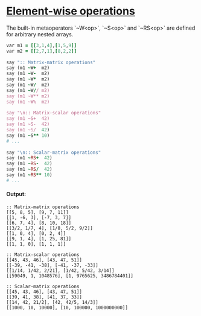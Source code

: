 [1]: https://rosettacode.org/wiki/Element-wise_operations

# [Element-wise operations][1]

The built-in metaoperators \`~W&lt;op&gt;\`, \`~S&lt;op&gt;\` and \`~RS&lt;op&gt;\` are defined for arbitrary nested arrays.

```ruby
var m1 = [[3,1,4],[1,5,9]]
var m2 = [[2,7,1],[8,2,2]]
 
say ":: Matrix-matrix operations"
say (m1 ~W+  m2)
say (m1 ~W-  m2)
say (m1 ~W*  m2)
say (m1 ~W/  m2)
say (m1 ~W// m2)
say (m1 ~W** m2)
say (m1 ~W%  m2)
 
say "\n:: Matrix-scalar operations"
say (m1 ~S+  42)
say (m1 ~S-  42)
say (m1 ~S/  42)
say (m1 ~S** 10)
# ...
 
say "\n:: Scalar-matrix operations"
say (m1 ~RS+  42)
say (m1 ~RS-  42)
say (m1 ~RS/  42)
say (m1 ~RS** 10)
# ...
```

#### Output:
```
:: Matrix-matrix operations
[[5, 8, 5], [9, 7, 11]]
[[1, -6, 3], [-7, 3, 7]]
[[6, 7, 4], [8, 10, 18]]
[[3/2, 1/7, 4], [1/8, 5/2, 9/2]]
[[1, 0, 4], [0, 2, 4]]
[[9, 1, 4], [1, 25, 81]]
[[1, 1, 0], [1, 1, 1]]

:: Matrix-scalar operations
[[45, 43, 46], [43, 47, 51]]
[[-39, -41, -38], [-41, -37, -33]]
[[1/14, 1/42, 2/21], [1/42, 5/42, 3/14]]
[[59049, 1, 1048576], [1, 9765625, 3486784401]]

:: Scalar-matrix operations
[[45, 43, 46], [43, 47, 51]]
[[39, 41, 38], [41, 37, 33]]
[[14, 42, 21/2], [42, 42/5, 14/3]]
[[1000, 10, 10000], [10, 100000, 1000000000]]
```